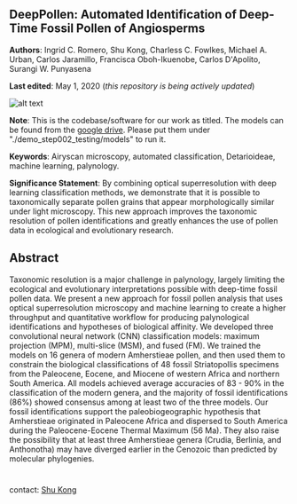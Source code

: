 ## DeepPollen: Automated Identification of Deep-Time Fossil Pollen of Angiosperms


**Authors**: Ingrid C. Romero, Shu Kong, Charless C. Fowlkes, Michael A. Urban, Carlos Jaramillo, Francisca Oboh-Ikuenobe, Carlos D'Apolito, Surangi W. Punyasena

**Last edited**: May 1, 2020 (*this repository is being actively updated*)

![alt text](./tmp/splash_fig.png "display")



**Note**:
This is the codebase/software for our work as titled. The models can be found from the [google drive](https://drive.google.com/open?id=1Qx5tEvGN5OKvTUt1s9u3a8LL4STXuHjt). Please put them under "./demo_step002_testing/models" to run it. 

**Keywords**: 
Airyscan microscopy, automated classification, Detarioideae, machine learning, palynology.

**Significance Statement**: 
By combining optical superresolution with deep learning classification methods, we demonstrate that it is possible to taxonomically separate pollen grains that appear morphologically similar under light microscopy. This new approach improves the taxonomic resolution of pollen identifications and greatly enhances the use of pollen data in ecological and evolutionary research.


## Abstract

Taxonomic resolution is a major challenge in palynology, largely limiting the ecological and evolutionary interpretations possible with deep-time fossil pollen data. We present a new approach for fossil pollen analysis that uses optical superresolution microscopy and machine learning to create a higher throughput and quantitative workflow for producing palynological identifications and hypotheses of biological affinity. We developed three convolutional neural network (CNN) classification models: maximum projection (MPM), multi-slice (MSM), and fused (FM). We trained the models on 16 genera of modern Amherstieae pollen, and then used them to constrain the biological classifications of 48 fossil Striatopollis specimens from the Paleocene, Eocene, and Miocene of western Africa and northern South America. All models achieved average accuracies of 83 - 90% in the classification of the modern genera, and the majority of fossil identifications (86%) showed consensus among at least two of the three models. Our fossil identifications support the paleobiogeographic hypothesis that Amherstieae originated in Paleocene Africa and dispersed to South America during the Paleocene-Eocene Thermal Maximum (56 Ma). They also raise the possibility that at least three Amherstieae genera (Crudia, Berlinia, and Anthonotha) may have diverged earlier in the Cenozoic than predicted by molecular phylogenies. 



#
###

contact: [Shu Kong](http://www.cs.cmu.edu/~shuk/)
